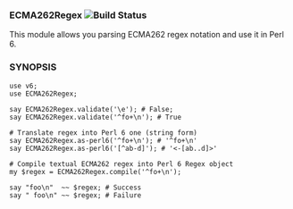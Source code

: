 ### ECMA262Regex ![Build Status](https://github.com/edumentab/p6-ecma262regex/actions/workflows/ci.yml/badge.svg)

This module allows you parsing ECMA262 regex notation and use it in Perl 6.

### SYNOPSIS

```
use v6;
use ECMA262Regex;

say ECMA262Regex.validate('\e'); # False;
say ECMA262Regex.validate('^fo+\n'); # True

# Translate regex into Perl 6 one (string form)
say ECMA262Regex.as-perl6('^fo+\n'); # '^fo+\n'
say ECMA262Regex.as-perl6('[^ab-d]'); # '<-[ab..d]>'

# Compile textual ECMA262 regex into Perl 6 Regex object
my $regex = ECMA262Regex.compile('^fo+\n');

say "foo\n"  ~~ $regex; # Success
say " foo\n" ~~ $regex; # Failure
```
